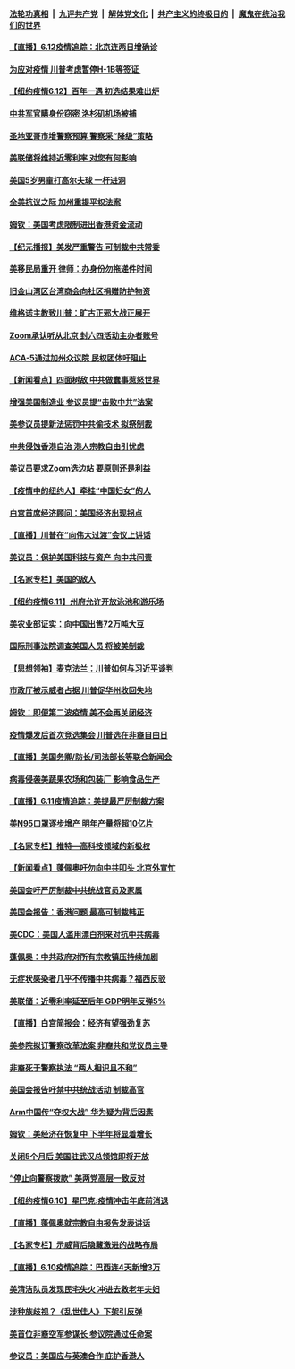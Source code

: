 ####  [法轮功真相](../../../../basic/blob/master/README.md?t=06122201) &nbsp;|&nbsp; [九评共产党](../../../../9ping.md/blob/master/README.md?t=06122201) &nbsp;|&nbsp; [解体党文化](../../../../jtdwh.md/blob/master/README.md?t=06122201)  &nbsp;|&nbsp; [共产主义的终极目的](../../../../gczydzjmd.md/blob/master/README.md?t=06122201) &nbsp;|&nbsp; [魔鬼在统治我们的世界](../../../../mgztzwmdsj.md/blob/master/README.md?t=06122201) 

#### [【直播】6.12疫情追踪：北京连两日增确诊](../pages/nsc412/n12180894.md?t=06122201) 

#### [为应对疫情 川普考虑暂停H-1B等签证 ](../pages/nsc412/n12180522.md?t=06122201) 

#### [【纽约疫情6.12】百年一遇 初选结果难出炉](../pages/nsc412/n12180723.md?t=06122201) 

#### [中共军官瞒身份窃密 洛杉矶机场被捕](../pages/nsc412/n12180472.md?t=06122201) 

#### [圣地亚哥市增警察预算 警察采“降级”策略](../pages/nsc412/n12180124.md?t=06122201) 

#### [美联储将维持近零利率 对您有何影响](../pages/nsc412/n12179996.md?t=06122201) 

#### [美国5岁男童打高尔夫球 一杆进洞](../pages/nsc412/n12179981.md?t=06122201) 

#### [全美抗议之际 加州重提平权法案](../pages/nsc412/n12179929.md?t=06122201) 

#### [姆钦：美国考虑限制进出香港资金流动](../pages/nsc412/n12179699.md?t=06122201) 

#### [【纪元播报】美发严重警告 可制裁中共常委](../pages/nsc412/n12179464.md?t=06122201) 

#### [美移民局重开 律师：办身份勿拖递件时间](../pages/nsc412/n12179911.md?t=06122201) 

#### [旧金山湾区台湾商会向社区捐赠防护物资](../pages/nsc412/n12179790.md?t=06122201) 

#### [维格诺主教致川普：旷古正邪大战正展开](../pages/nsc412/n12179427.md?t=06122201) 

#### [Zoom承认听从北京 封六四活动主办者账号](../pages/nsc412/n12179561.md?t=06122201) 

#### [ACA-5通过加州众议院 民权团体吁阻止](../pages/nsc412/n12179510.md?t=06122201) 

#### [【新闻看点】四面树敌 中共做蠢事惹怒世界](../pages/nsc412/n12179307.md?t=06122201) 

#### [增强美国制造业 参议员提“击败中共”法案](../pages/nsc412/n12179399.md?t=06122201) 

#### [美参议员提新法惩罚中共偷技术 拟祭制裁](../pages/nsc412/n12179248.md?t=06122201) 

#### [中共侵蚀香港自治 港人宗教自由引忧虑](../pages/nsc412/n12179350.md?t=06122201) 

#### [美议员要求Zoom选边站 要原则还是利益](../pages/nsc412/n12179151.md?t=06122201) 

#### [【疫情中的纽约人】牵挂“中国妇女”的人](../pages/nsc412/n12179026.md?t=06122201) 

#### [白宫首席经济顾问：美国经济出现拐点](../pages/nsc412/n12179222.md?t=06122201) 

#### [【直播】川普在“向伟大过渡”会议上讲话](../pages/nsc412/n12178890.md?t=06122201) 

#### [美议员：保护美国科技与资产 向中共问责](../pages/nsc412/n12178603.md?t=06122201) 

#### [【名家专栏】美国的敌人](../pages/nsc412/n12176814.md?t=06122201) 

#### [【纽约疫情6.11】州府允许开放泳池和游乐场](../pages/nsc412/n12177760.md?t=06122201) 

#### [美农业部证实：向中国出售72万吨大豆](../pages/nsc412/n12178901.md?t=06122201) 

#### [国际刑事法院调查美国人员 将被美制裁](../pages/nsc412/n12178803.md?t=06122201) 

#### [【思想领袖】麦克法兰：川普如何与习近平谈判](../pages/nsc412/n12028389.md?t=06122201) 

#### [市政厅被示威者占据 川普促华州收回失地](../pages/nsc412/n12178555.md?t=06122201) 

#### [姆钦：即便第二波疫情 美不会再关闭经济](../pages/nsc412/n12178497.md?t=06122201) 

#### [疫情爆发后首次竞选集会 川普选在非裔自由日](../pages/nsc412/n12178258.md?t=06122201) 

#### [【直播】美国务卿/防长/司法部长等联合新闻会](../pages/nsc412/n12178322.md?t=06122201) 

#### [病毒侵袭美蔬果农场和包装厂 影响食品生产](../pages/nsc412/n12178411.md?t=06122201) 

#### [【直播】6.11疫情追踪：美提最严厉制裁方案](../pages/nsc412/n12177840.md?t=06122201) 

#### [美N95口罩逐步增产 明年产量将超10亿片](../pages/nsc412/n12177624.md?t=06122201) 

#### [【名家专栏】推特—高科技领域的新极权](../pages/nsc412/n12174361.md?t=06122201) 

#### [【新闻看点】蓬佩奥吁勿向中共叩头 北京外宣忙](../pages/nsc412/n12176379.md?t=06122201) 

#### [美国会吁严厉制裁中共统战官员及家属](../pages/nsc412/n12176503.md?t=06122201) 

#### [美国会报告：香港问题 最高可制裁韩正](../pages/nsc412/n12176223.md?t=06122201) 

#### [美CDC：美国人滥用漂白剂来对抗中共病毒](../pages/nsc412/n12176478.md?t=06122201) 

#### [蓬佩奥：中共政府对所有宗教镇压持续加剧](../pages/nsc412/n12176479.md?t=06122201) 

#### [无症状感染者几乎不传播中共病毒？福西反驳](../pages/nsc412/n12176260.md?t=06122201) 

#### [美联储：近零利率延至后年 GDP明年反弹5%](../pages/nsc412/n12176236.md?t=06122201) 

#### [【直播】白宫简报会：经济有望强劲复苏](../pages/nsc412/n12175422.md?t=06122201) 

#### [美参院拟订警察改革法案 非裔共和党议员主导](../pages/nsc412/n12176132.md?t=06122201) 

#### [非裔死于警察执法 “两人相识且不和”](../pages/nsc412/n12175947.md?t=06122201) 

#### [美国会报告吁禁中共统战活动 制裁高官](../pages/nsc412/n12175863.md?t=06122201) 

#### [Arm中国传“夺权大战” 华为疑为背后因素](../pages/nsc412/n12175981.md?t=06122201) 

#### [姆钦：美经济在恢复中 下半年将显着增长](../pages/nsc412/n12175841.md?t=06122201) 

#### [关闭5个月后 美国驻武汉总领馆即将开放](../pages/nsc412/n12175756.md?t=06122201) 

#### [“停止向警察拨款” 美两党高层一致反对](../pages/nsc412/n12175676.md?t=06122201) 

#### [【纽约疫情6.10】星巴克:疫情冲击年底前消退](../pages/nsc412/n12175204.md?t=06122201) 

#### [【直播】蓬佩奥就宗教自由报告发表讲话](../pages/nsc412/n12175332.md?t=06122201) 

#### [【名家专栏】示威背后隐藏激进的战略布局](../pages/nsc412/n12166652.md?t=06122201) 

#### [【直播】6.10疫情追踪：巴西连4天新增3万](../pages/nsc412/n12175285.md?t=06122201) 

#### [美清洁队员发现民宅失火 冲进去救老年夫妇](../pages/nsc412/n12175022.md?t=06122201) 

#### [涉种族歧视？《乱世佳人》下架引反弹](../pages/nsc412/n12175069.md?t=06122201) 

#### [美首位非裔空军参谋长 参议院通过任命案](../pages/nsc412/n12174938.md?t=06122201) 

#### [参议员：美国应与英澳合作 庇护香港人](../pages/nsc412/n12174542.md?t=06122201) 

